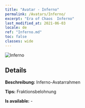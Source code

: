 ```yaml
---
title: "Avatar - Inferno"
permalink: /Avatars/Inferno/
excerpt: "Era of Chaos  Inferno"
last_modified_at: 2021-06-03
locale: de
ref: "Inferno.md"
toc: false
classes: wide
---
```

 ![Inferno](/images/a/avatarFrame_3.png)

## Details

 **Beschreibung:** Inferno-Avatarrahmen 

 **Tips:** Fraktionsbelohnung 

 **Is available:**  - 

